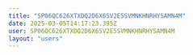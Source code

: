 ```yaml
---
title: "SP06QC626XTXDQ2D6X6SV2E5SVMNKHNRHYSAMN4M"
date: 2025-03-05T14:17:23.395Z
user: SP06QC626XTXDQ2D6X6SV2E5SVMNKHNRHYSAMN4M
layout: "users"
---
```

    